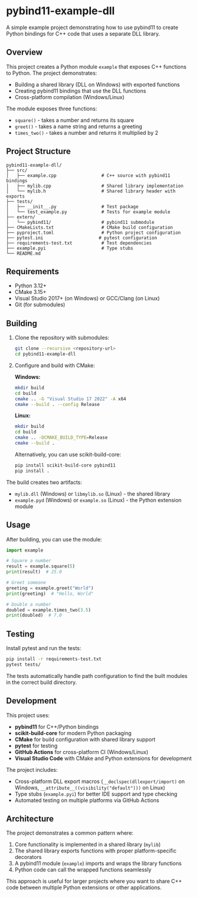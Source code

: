 # pybind11-example-dll

A simple example project demonstrating how to use pybind11 to create Python bindings for C++ code that uses a separate DLL library.

## Overview

This project creates a Python module `example` that exposes C++ functions to Python. The project demonstrates:
- Building a shared library (DLL on Windows) with exported functions
- Creating pybind11 bindings that use the DLL functions
- Cross-platform compilation (Windows/Linux)

The module exposes three functions:
- `square()` - takes a number and returns its square
- `greet()` - takes a name string and returns a greeting
- `times_two()` - takes a number and returns it multiplied by 2

## Project Structure

```
pybind11-example-dll/
├── src/
│   ├── example.cpp                 # C++ source with pybind11 bindings
│   ├── mylib.cpp                   # Shared library implementation
│   └── mylib.h                     # Shared library header with exports
├── tests/
│   ├── __init__.py                 # Test package
│   └── test_example.py             # Tests for example module
├── extern/
│   └── pybind11/                   # pybind11 submodule
├── CMakeLists.txt                  # CMake build configuration
├── pyproject.toml                  # Python project configuration
├── pytest.ini                     # pytest configuration
├── requirements-test.txt           # Test dependencies
├── example.pyi                     # Type stubs
└── README.md
```

## Requirements

- Python 3.12+
- CMake 3.15+
- Visual Studio 2017+ (on Windows) or GCC/Clang (on Linux)
- Git (for submodules)

## Building

1. Clone the repository with submodules:
   ```bash
   git clone --recursive <repository-url>
   cd pybind11-example-dll
   ```

2. Configure and build with CMake:

   **Windows:**
   ```bash
   mkdir build
   cd build
   cmake .. -G "Visual Studio 17 2022" -A x64
   cmake --build . --config Release
   ```

   **Linux:**
   ```bash
   mkdir build
   cd build
   cmake .. -DCMAKE_BUILD_TYPE=Release
   cmake --build .
   ```

   Alternatively, you can use scikit-build-core:
   ```bash
   pip install scikit-build-core pybind11
   pip install .
   ```

The build creates two artifacts:
- `mylib.dll` (Windows) or `libmylib.so` (Linux) - the shared library
- `example.pyd` (Windows) or `example.so` (Linux) - the Python extension module

## Usage

After building, you can use the module:

```python
import example

# Square a number
result = example.square(5)
print(result)  # 25.0

# Greet someone
greeting = example.greet("World")
print(greeting)  # "Hello, World"

# Double a number
doubled = example.times_two(3.5)
print(doubled)  # 7.0
```

## Testing

Install pytest and run the tests:

```bash
pip install -r requirements-test.txt
pytest tests/
```

The tests automatically handle path configuration to find the built modules in the correct build directory.

## Development

This project uses:
- **pybind11** for C++/Python bindings
- **scikit-build-core** for modern Python packaging
- **CMake** for build configuration with shared library support
- **pytest** for testing
- **GitHub Actions** for cross-platform CI (Windows/Linux)
- **Visual Studio Code** with CMake and Python extensions for development

The project includes:
- Cross-platform DLL export macros (`__declspec(dllexport/import)` on Windows, `__attribute__((visibility("default")))` on Linux)
- Type stubs (`example.pyi`) for better IDE support and type checking
- Automated testing on multiple platforms via GitHub Actions

## Architecture

The project demonstrates a common pattern where:
1. Core functionality is implemented in a shared library (`mylib`)
2. The shared library exports functions with proper platform-specific decorators
3. A pybind11 module (`example`) imports and wraps the library functions
4. Python code can call the wrapped functions seamlessly

This approach is useful for larger projects where you want to share C++ code between multiple Python extensions or other applications.
